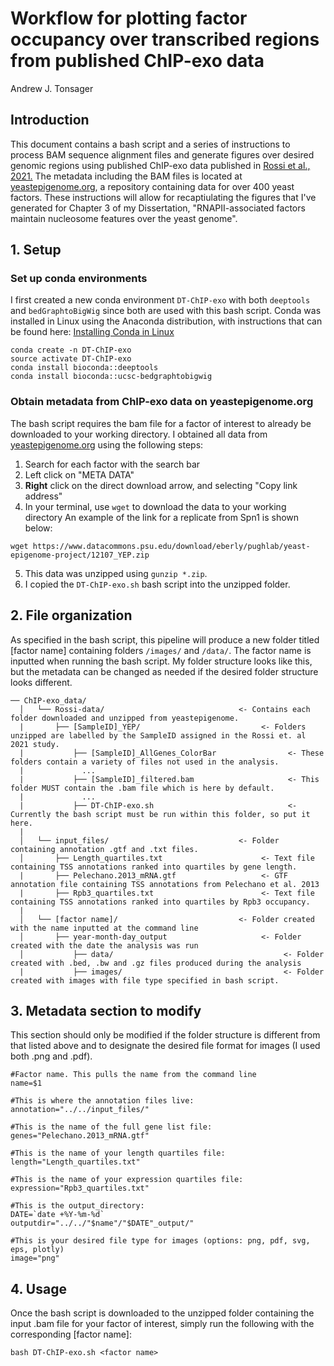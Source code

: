 # Workflow for plotting factor occupancy over transcribed regions from published ChIP-exo data
Andrew J. Tonsager
## Introduction
This document contains a bash script and a series of instructions to process BAM sequence alignment files and generate figures over desired genomic regions using published ChIP-exo data published in [Rossi et al., 2021.](https://pubmed.ncbi.nlm.nih.gov/33692541/) The metadata including the BAM files is located at [yeastepigenome.org](http://yeastepigenome.org/), a repository containing data for over 400 yeast factors. These instructions will allow for recaptiulating the figures that I've generated for Chapter 3 of my Dissertation, "RNAPII-associated factors maintain nucleosome features over the yeast genome".
## 1. Setup
### Set up conda environments
I first created a new conda environment `DT-ChIP-exo` with both `deeptools` and `bedGraphtoBigWig` since both are used with this bash script. Conda was installed in Linux using the Anaconda distribution, with instructions that can be found here: [Installing Conda in Linux](https://conda.io/projects/conda/en/latest/user-guide/install/linux.html)
```
conda create -n DT-ChIP-exo
source activate DT-ChIP-exo
conda install bioconda::deeptools
conda install bioconda::ucsc-bedgraphtobigwig
```
### Obtain metadata from ChIP-exo data on yeastepigenome.org
The bash script requires the bam file for a factor of interest to already be downloaded to your working directory. I obtained all data from [yeastepigenome.org](http://yeastepigenome.org/) using the following steps:
1. Search for each factor with the search bar
2. Left click on "META DATA"
3. **Right** click on the direct download arrow, and selecting "Copy link address"
4. In your terminal, use `wget` to download the data to your working directory
An example of the link for a replicate from Spn1 is shown below:
```
wget https://www.datacommons.psu.edu/download/eberly/pughlab/yeast-epigenome-project/12107_YEP.zip
```
5. This data was unzipped using `gunzip *.zip`.
6. I copied the `DT-ChIP-exo.sh` bash script into the unzipped folder.
   
## 2. File organization
As specified in the bash script, this pipeline will produce a new folder titled [factor name] containing folders `/images/` and `/data/`. The factor name is inputted when running the bash script. My folder structure looks like this, but the metadata can be changed as needed if the desired folder structure looks different.
```
── ChIP-exo_data/
  │   └── Rossi-data/                              <- Contains each folder downloaded and unzipped from yeastepigenome.
  |       ├── [SampleID]_YEP/                           <- Folders unzipped are labelled by the SampleID assigned in the Rossi et. al 2021 study.
  |           ├── [SampleID]_AllGenes_ColorBar                <- These folders contain a variety of files not used in the analysis.
  |             ...
  |           ├── [SampleID]_filtered.bam                     <- This folder MUST contain the .bam file which is here by default.
  |             ...
  |           ├── DT-ChIP-exo.sh                              <- Currently the bash script must be run within this folder, so put it here.
  |
  │   └── input_files/                             <- Folder containing annotation .gtf and .txt files.
  │       ├── Length_quartiles.txt                      <- Text file containing TSS annotations ranked into quartiles by gene length.
  |       ├── Pelechano.2013_mRNA.gtf                   <- GTF annotation file containing TSS annotations from Pelechano et al. 2013
  |       ├── Rpb3_quartiles.txt                        <- Text file containing TSS annotations ranked into quartiles by Rpb3 occupancy.
  |
  │   └── [factor name]/                           <- Folder created with the name inputted at the command line
  │       ├── year-month-day_output                     <- Folder created with the date the analysis was run
  │           ├── data/                                      <- Folder created with .bed, .bw and .gz files produced during the analysis
  |           ├── images/                                    <- Folder created with images with file type specified in bash script.
```

## 3. Metadata section to modify
This section should only be modified if the folder structure is different from that listed above and to designate the desired file format for images (I used both .png and .pdf).
```
#Factor name. This pulls the name from the command line
name=$1

#This is where the annotation files live:
annotation="../../input_files/"

#This is the name of the full gene list file:
genes="Pelechano.2013_mRNA.gtf"

#This is the name of your length quartiles file:
length="Length_quartiles.txt"

#This is the name of your expression quartiles file:
expression="Rpb3_quartiles.txt"

#This is the output_directory:
DATE=`date +%Y-%m-%d`
outputdir="../../"$name"/"$DATE"_output/"

#This is your desired file type for images (options: png, pdf, svg, eps, plotly)
image="png"
```

## 4. Usage
Once the bash script is downloaded to the unzipped folder containing the input .bam file for your factor of interest, simply run the following with the corresponding [factor name]:
```
bash DT-ChIP-exo.sh <factor name>
```
